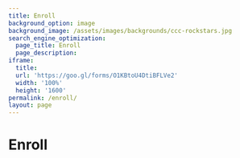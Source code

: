 ```yaml
---
title: Enroll
background_option: image
background_image: /assets/images/backgrounds/ccc-rockstars.jpg
search_engine_optimization:
  page_title: Enroll
  page_description:
iframe:
  title: 
  url: 'https://goo.gl/forms/O1KBtoU4DtiBFLVe2'
  width: '100%'
  height: '1600'
permalink: /enroll/
layout: page
---
```


# Enroll